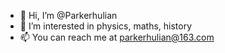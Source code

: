 - 👋 Hi, I’m @Parkerhulian
- 👀 I’m interested in physics, maths, history
- 📫 You can reach me at parkerhulian@163.com

<!---
Parkerhulian/Parkerhulian is a ✨ special ✨ repository because its `README.md` (this file) appears on your GitHub profile.
You can click the Preview link to take a look at your changes.
--->
